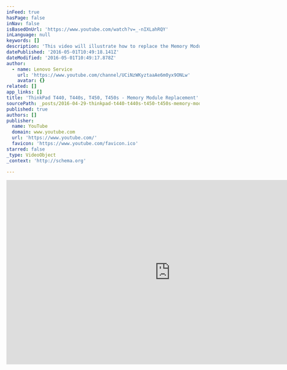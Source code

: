 ```yaml
---
inFeed: true
hasPage: false
inNav: false
isBasedOnUrl: 'https://www.youtube.com/watch?v=_-nIXLahRQY'
inLanguage: null
keywords: []
description: 'This video will illustrate how to replace the Memory Module(s) in your ThinkPad T440, T440s, T450 or T450s laptop. This video is useful for those who are replacing bad RAM or interested in upgrading their RAM. ** NOTE: Static electricity can destroy components. Use a grounding strap, and clean, non-conductive surface to work on.'
datePublished: '2016-05-01T10:49:18.141Z'
dateModified: '2016-05-01T10:49:17.878Z'
author:
  - name: Lenovo Service
    url: 'https://www.youtube.com/channel/UCiNzWKyztaaAe6m0yx9ONLw'
    avatar: {}
related: []
app_links: []
title: 'ThinkPad T440, T440s, T450, T450s - Memory Module Replacement'
sourcePath: _posts/2016-04-29-thinkpad-t440-t440s-t450-t450s-memory-module-replacemen.md
published: true
authors: []
publisher:
  name: YouTube
  domain: www.youtube.com
  url: 'https://www.youtube.com/'
  favicon: 'https://www.youtube.com/favicon.ico'
starred: false
_type: VideoObject
_context: 'http://schema.org'

---
```

<iframe src="https://cdn.embedly.com/widgets/media.html?src=https%3A%2F%2Fwww.youtube.com%2Fembed%2F_-nIXLahRQY%3Ffeature%3Doembed&amp;url=https%3A%2F%2Fwww.youtube.com%2Fwatch%3Fv%3D_-nIXLahRQY&amp;image=https%3A%2F%2Fi.ytimg.com%2Fvi%2F_-nIXLahRQY%2Fhqdefault.jpg&amp;key=b7d04c9b404c499eba89ee7072e1c4f7&amp;type=text%2Fhtml&amp;schema=youtube" width="854" height="480" scrolling="no" frameborder="0" allowfullscreen="" style=""></iframe>